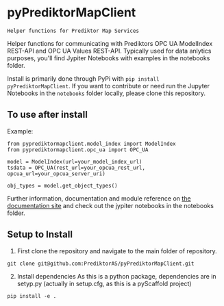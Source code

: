 # pyPrediktorMapClient


    Helper functions for Prediktor Map Services


Helper functions for communicating with Prediktors OPC UA ModelIndex REST-API and OPC UA
Values REST-API. Typically used for data anlytics purposes, you'll find Jypiter Notebooks
with examples in the notebooks folder.

Install is primarily done through PyPi with `pip install pyPrediktorMapClient`. If you want to contribute or need
run the Jupyter Notebooks in the `notebooks` folder locally, please clone this repository.

## To use after install

Example:
```
from pyprediktormapclient.model_index import ModelIndex
from pyprediktormapclient.opc_ua import OPC_UA

model = ModelIndex(url=your_model_index_url)
tsdata = OPC_UA(rest_url=your_opcua_rest_url, opcua_url=your_opcua_server_uri)

obj_types = model.get_object_types()
```

Further information, documentation and module reference on [the documentation site](https://prediktoras.github.io/pyPrediktorMapClient) and check out the jypiter notebooks in the notebooks folder.

## Setup to Install
1. First clone the repository and navigate to the main folder of repository.
```
git clone git@github.com:PrediktorAS/pyPrediktorMapClient.git
```
2. Install dependencies
As this is a python package, dependencies are in setyp.py (actually in setup.cfg, as this is a pyScaffold project)
```
pip install -e .
```

